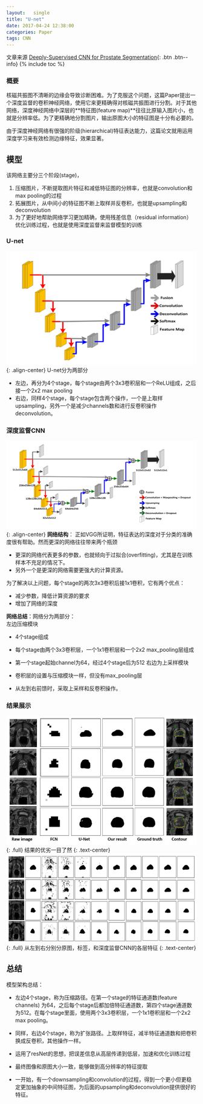 ```yaml
---
layout:   single
title: "U-net"
date: 2017-04-24 12:38:00
categories: Paper
tags: CNN
---
```


文章来源 [Deeply-Supervised CNN for Prostate Segmentation](https://arxiv.org/abs/1703.07523){: .btn .btn--info}
{% include toc %}

### 概要
核磁共振图不清晰的边缘会导致诊断困难。为了克服这个问题，这篇Paper提出一个深度监督的卷积神经网络，使用它来更精确得对核磁共振图进行分割。对于其他网络，深度神经网络中深层的**特征图(feature map)**往往比原输入图片小，也就是分辨率低。为了更精确地分割图片，输出原图大小的特征图是十分有必要的。

由于深度神经网络有很强的阶级(hierarchical)特征表达能力，这篇论文就用运用深度学习来有效检测边缘特征，效果显著。

## 模型
该网络主要分三个阶段(stage)，

1. 压缩图片，不断提取图片特征和减低特征图的分辨率，也就是convolution和max pooling的过程
2. 拓展图片，从中间小的特征图不断上取样并反卷积，也就是upsampling和deconvolution
3. 为了更好地帮助网络学习更加精确，使用残差信息（residual information）优化训练过程，也就是使用深度监督来监督模型的训练

### U-net
![](https://raw.githubusercontent.com/JakeRenn/jakerenn.github.io/master/images/post-U_net/post-U_net.png){: .align-center}
U-net分为两部分

* 左边，再分为4个stage，每个stage由两个3x3卷积层和一个ReLU组成，之后接一个2x2 max pooling
* 右边，同样4个stage，每个stage包含两个操作，一个是上取样upsampling，另外一个是减少channels数和进行反卷积操作deconvolution。

### 深度监督CNN
![](https://raw.githubusercontent.com/JakeRenn/jakerenn.github.io/master/images/post-U_net/post-U_net2.png){: .align-center}
**网络结构**： 正如VGG所证明，特征表达的深度对于分类的准确度很有帮助。然而更深的网络往往带来两个瓶颈

* 更深的网络代表更多的参数，也就倾向于过拟合(overfitting)，尤其是在训练样本不充足的情况下。
* 另外一个是更深的网络需要更强大的计算资源。

为了解决以上问题，每个stage的两次3x3卷积后接1x1卷积，它有两个优点：

* 减少参数，降低计算资源的要求
* 增加了网络的深度

**网络总结**：网络分为两部分：  
左边压缩模块

  * 4个stage组成
  * 每个stage由两个3x3卷积层，一个1x1卷积层和一个2x2 max_pooling层组成
  * 第一个stage起始channel为64，经过4个stage后为512
右边为上采样模块

  * 卷积层的设置与压缩模块一样，但没有max_pooling层
  * 从左到右前馈时，采取上采样和反卷积操作。

### 结果展示
![](https://raw.githubusercontent.com/JakeRenn/jakerenn.github.io/master/images/post-U_net/post-U_net3.png){: .full}
结果的优劣一目了然
{: .text-center}
![](https://raw.githubusercontent.com/JakeRenn/jakerenn.github.io/master/images/post-U_net/post-U_net4.png){: .full}
从左到右分别分原图，标签，和深度监督CNN的各层特征
{: .text-center}


## 总结
模型架构总结：

* 左边4个stage，称为压缩路径。在第一个stage的特征通道数(feature channels) 为64，之后每个stage后都加倍特征通道数，第四个stage通道数为512。在每个stage里面，使用两个3x3卷积层，一个1x1卷积层和一个2x2 max pooling。
* 同样，右边4个stage，称为扩张路径。上取样特征，减半特征通道数和把卷积换成反卷积，其他操作一样。



* 运用了resNet的思想，把误差信息从高层传递到低层，加速和优化训练过程
* 最终图像和原图大小一致，能够做到高分辨率的特征提取
* 一开始，有一个downsampling和convolution的过程，得到一个更小但更稳定更加抽象的中间特征图，为后面的upsampling和deconvolution提供很好的特征。
